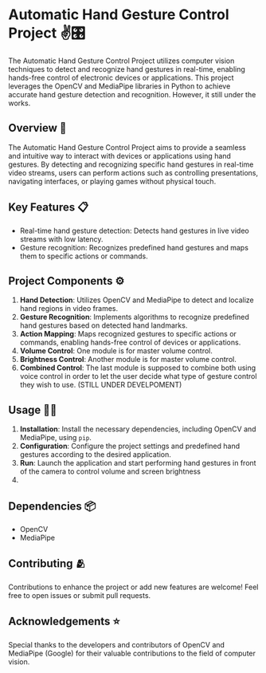 # Automatic Hand Gesture Control Project ✌️🎛️

The Automatic Hand Gesture Control Project utilizes computer vision techniques to detect and recognize hand gestures in real-time, enabling hands-free control of electronic devices or applications. This project leverages the OpenCV and MediaPipe libraries in Python to achieve accurate hand gesture detection and recognition. However, it still under the works.

## Overview 🎯
The Automatic Hand Gesture Control Project aims to provide a seamless and intuitive way to interact with devices or applications using hand gestures. By detecting and recognizing specific hand gestures in real-time video streams, users can perform actions such as controlling presentations, navigating interfaces, or playing games without physical touch.

## Key Features 📋
- Real-time hand gesture detection: Detects hand gestures in live video streams with low latency.
- Gesture recognition: Recognizes predefined hand gestures and maps them to specific actions or commands.

## Project Components ⚙️
1. **Hand Detection**: Utilizes OpenCV and MediaPipe to detect and localize hand regions in video frames.
2. **Gesture Recognition**: Implements algorithms to recognize predefined hand gestures based on detected hand landmarks.
3. **Action Mapping**: Maps recognized gestures to specific actions or commands, enabling hands-free control of devices or applications.
4. **Volume Control**: One module is for master volume control.
5. **Brightness Control**: Another module is for master volume control.
6. **Combined Control**: The last module is supposed to combine both using voice control in order to let the user decide what type of gesture control they wish to use. (STILL UNDER DEVELPOMENT)

## Usage 🧑‍💻
1. **Installation**: Install the necessary dependencies, including OpenCV and MediaPipe, using `pip`.
2. **Configuration**: Configure the project settings and predefined hand gestures according to the desired application.
3. **Run**: Launch the application and start performing hand gestures in front of the camera to control volume and screen brightness
4. 

## Dependencies 📦
- OpenCV
- MediaPipe

## Contributing 🫂
Contributions to enhance the project or add new features are welcome! Feel free to open issues or submit pull requests.

## Acknowledgements ⭐
Special thanks to the developers and contributors of OpenCV and MediaPipe (Google) for their valuable contributions to the field of computer vision.
